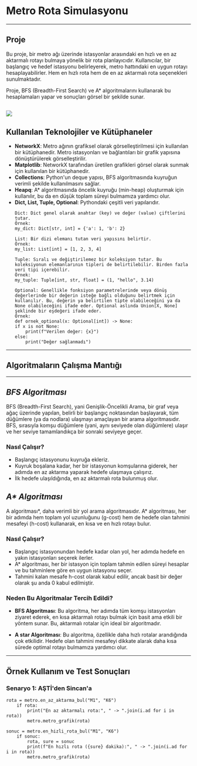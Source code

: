 # Metro Rota Simulasyonu
---
Proje
---
Bu proje, bir metro ağı üzerinde istasyonlar arasındaki en hızlı ve en az aktarmalı rotayı bulmaya yönelik bir rota planlayıcıdır. Kullanıcılar, bir başlangıç ve hedef istasyonu belirleyerek, metro hattındaki en uygun rotayı hesaplayabilirler. Hem en hızlı rota hem de en az aktarmalı rota seçenekleri sunulmaktadır.

Proje, BFS (Breadth-First Search) ve A* algoritmalarını kullanarak bu hesaplamaları yapar ve sonuçları görsel bir şekilde sunar.

![](https://komarev.com/ghpvc/?username=MahmutFurkanYildirim)
---
## Kullanılan Teknolojiler ve Kütüphaneler

- **NetworkX**: Metro ağının grafiksel olarak görselleştirilmesi için kullanılan bir kütüphanedir. Metro istasyonları ve bağlantıları bir grafik yapısına dönüştürülerek görselleştirilir.
- **Matplotlib**: NetworkX tarafından üretilen grafikleri görsel olarak sunmak için kullanılan bir kütüphanedir.
- **Collections**: Python'un deque yapısı, BFS algoritmasında kuyruğun verimli şekilde kullanılmasını sağlar.
- **Heapq**: A* algoritmasında öncelik kuyruğu (min-heap) oluşturmak için kullanılır, bu da en düşük toplam süreyi bulmamıza yardımcı olur.
- **Dict, List, Tuple, Optional**: Pythondaki çeşitli veri yapılarıdır.
    ```
    Dict: Dict genel olarak anahtar (key) ve değer (value) çiftlerini tutar.
    Örnek:
    my_dict: Dict[str, int] = {'a': 1, 'b': 2}

    List: Bir dizi elemanı tutan veri yapısını belirtir.
    Örnek:
    my_list: List[int] = [1, 2, 3, 4]

    Tuple: Sıralı ve değiştirilemez bir koleksiyon tutar. Bu koleksiyonun elemanlarının tipleri de belirtilebilir. Birden fazla veri tipi içerebilir.
    Örnek:
    my_tuple: Tuple[int, str, float] = (1, "hello", 3.14)

    Optional: Genellikle fonksiyon parametrelerinde veya dönüş değerlerinde bir değerin isteğe bağlı olduğunu belirtmek için kullanılır. Bu, değerin ya belirtilen tipte olabileceğini ya da None olabileceğini ifade eder. Optional aslında Union[X, None] şeklinde bir eşdeğeri ifade eder.
    Örnek:
    def ornek_optional(x: Optional[int]) -> None:
    if x is not None:
        print(f"Verilen değer: {x}")
    else:
        print("Değer sağlanmadı")
    ```
---
## Algoritmaların Çalışma Mantığı
---
## _BFS Algoritması_

BFS (Breadth-First Search), yani Genişlik-Öncelikli Arama, bir graf veya ağaç üzerinde yapılan, belirli bir başlangıç noktasından başlayarak, tüm düğümlere (ya da nodlara) ulaşmayı amaçlayan bir arama algoritmasıdır. BFS, sırasıyla komşu düğümlere (yani, aynı seviyede olan düğümlere) ulaşır ve her seviye tamamlandıkça bir sonraki seviyeye geçer.

### Nasıl Çalışır?
- Başlangıç istasyonunu kuyruğa ekleriz.
- Kuyruk boşalana kadar, her bir istasyonun komşularına giderek, her adımda en az aktarma yaparak hedefe ulaşmaya çalışırız.
- İlk hedefe ulaşıldığında, en az aktarmalı rota bulunmuş olur.

## _A* Algoritması_

A algoritması*, daha verimli bir yol arama algoritmasıdır. A* algoritması, her bir adımda hem toplam yol uzunluğunu (g-cost) hem de hedefe olan tahmini mesafeyi (h-cost) kullanarak, en kısa ve en hızlı rotayı bulur.

### Nasıl Çalışır?
- Başlangıç istasyonundan hedefe kadar olan yol, her adımda hedefe en yakın istasyonları seçerek ilerler.
- A* algoritması, her bir istasyon için toplam tahmin edilen süreyi hesaplar ve bu tahminlere göre en uygun istasyonu seçer.
- Tahmini kalan mesafe h-cost olarak kabul edilir, ancak basit bir değer olarak şu anda 0 kabul edilmiştir.

### Neden Bu Algoritmalar Tercih Edildi?

- **BFS Algoritması**: Bu algoritma, her adımda tüm komşu istasyonları ziyaret ederek, en kısa aktarmalı rotayı bulmak için basit ama etkili bir yöntem sunar. Bu, aktarmalı rotalar için ideal bir algoritmadır.

- **A star Algoritması**: Bu algoritma, özellikle daha hızlı rotalar arandığında çok etkilidir. Hedefe olan tahmini mesafeyi dikkate alarak daha kısa sürede optimal rotayı bulmamıza yardımcı olur.
---
## Örnek Kullanım ve Test Sonuçları

### Senaryo 1: AŞTİ'den Sincan'a
```
rota = metro.en_az_aktarma_bul("M1", "K6")
    if rota:
        print("En az aktarmalı rota:", " -> ".join(i.ad for i in rota))
        metro.metro_grafik(rota)

sonuc = metro.en_hizli_rota_bul("M1", "K6")
    if sonuc:
        rota, sure = sonuc
        print(f"En hızlı rota ({sure} dakika):", " -> ".join(i.ad for i in rota))
        metro.metro_grafik(rota)
```
